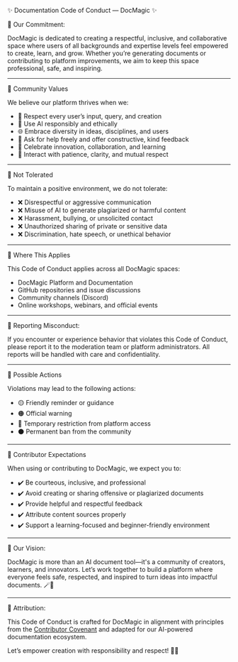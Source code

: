 ✨ Documentation Code of Conduct — DocMagic ✨

🌟 Our Commitment: 

DocMagic is dedicated to creating a respectful, inclusive, and collaborative space where users of all backgrounds and expertise levels feel empowered to create, learn, and grow. Whether you’re generating documents or contributing to platform improvements, we aim to keep this space professional, safe, and inspiring.

---

🤝 Community Values

We believe our platform thrives when we:
- 📝 Respect every user’s input, query, and creation
- 🤖 Use AI responsibly and ethically
- 🌐 Embrace diversity in ideas, disciplines, and users
- 💬 Ask for help freely and offer constructive, kind feedback
- 🎉 Celebrate innovation, collaboration, and learning
- 🤝 Interact with patience, clarity, and mutual respect

---

🚫 Not Tolerated

To maintain a positive environment, we do not tolerate:
- ❌ Disrespectful or aggressive communication
- ❌ Misuse of AI to generate plagiarized or harmful content
- ❌ Harassment, bullying, or unsolicited contact
- ❌ Unauthorized sharing of private or sensitive data
- ❌ Discrimination, hate speech, or unethical behavior

---

🧭 Where This Applies

This Code of Conduct applies across all DocMagic spaces:
- DocMagic Platform and Documentation
- GitHub repositories and issue discussions
- Community channels (Discord)
- Online workshops, webinars, and official events

---

🛑 Reporting Misconduct:

If you encounter or experience behavior that violates this Code of Conduct, please report it to the moderation team or platform administrators. All reports will be handled with care and confidentiality.

---

🧩 Possible Actions

Violations may lead to the following actions:
- 🟡 Friendly reminder or guidance
- 🟠 Official warning
- 🔴 Temporary restriction from platform access
- ⚫ Permanent ban from the community

---

🎯 Contributor Expectations

When using or contributing to DocMagic, we expect you to:
- ✔️ Be courteous, inclusive, and professional
- ✔️ Avoid creating or sharing offensive or plagiarized documents
- ✔️ Provide helpful and respectful feedback
- ✔️ Attribute content sources properly
- ✔️ Support a learning-focused and beginner-friendly environment

---

🌟 Our Vision:

DocMagic is more than an AI document tool—it's a community of creators, learners, and innovators. Let’s work together to build a platform where everyone feels safe, respected, and inspired to turn ideas into impactful documents. 🪄📄

---

📄 Attribution:

This Code of Conduct is crafted for DocMagic in alignment with principles from the 
[Contributor Covenant](https://www.contributor-covenant.org/version/2/1/code_of_conduct/) and adapted for our AI-powered documentation ecosystem.

Let’s empower creation with responsibility and respect! 💼✨